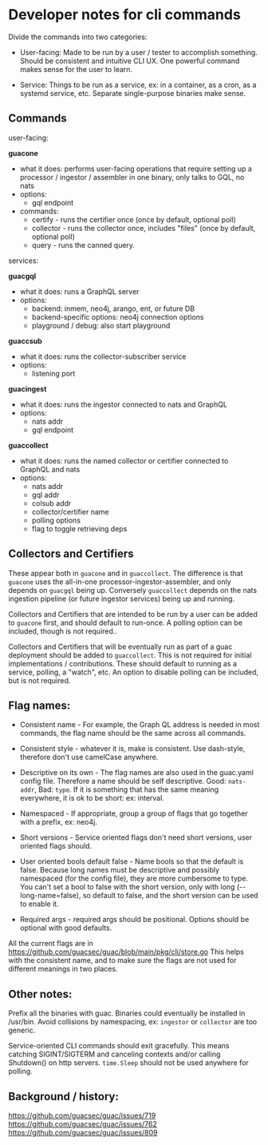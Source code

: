 # Developer notes for cli commands

Divide the commands into two categories:

- User-facing: Made to be run by a user / tester to accomplish something. Should
  be consistent and intuitive CLI UX. One powerful command makes sense for the
  user to learn.

- Service: Things to be run as a service, ex: in a container, as a cron, as a
  systemd service, etc. Separate single-purpose binaries make sense.

## Commands

user-facing:

**guacone**

- what it does: performs user-facing operations that require setting up a
  processor / ingestor / assembler in one binary, only talks to GQL, no nats
- options:
  - gql endpoint
- commands:
  - certify <type> - runs the <type> certifier once (once by default, optional
    poll)
  - collector <type> - runs the <type> collector once, includes "files" (once by
    default, optional poll)
  - query <name> - runs the canned <name> query.

services:

**guacgql**

- what it does: runs a GraphQL server
- options:
  - backend: inmem, neo4j, arango, ent, or future DB
  - backend-specific options: neo4j connection options
  - playground / debug: also start playground

**guaccsub**

- what it does: runs the collector-subscriber service
- options:
  - listening port

**guacingest**

- what it does: runs the ingestor connected to nats and GraphQL
- options:
  - nats addr
  - gql endpoint

**guaccollect**

- what it does: runs the named collector or certifier connected to GraphQL and
  nats
- options:
  - nats addr
  - gql addr
  - colsub addr
  - collector/certifier name
  - polling options
  - flag to toggle retrieving deps

## Collectors and Certifiers

These appear both in `guacone` and in `guaccollect`. The difference is that
`guacone` uses the all-in-one processor-ingestor-assembler, and only depends on
`guacgql` being up. Conversely `guaccollect` depends on the nats ingestion
pipeline (or future ingestor services) being up and running.

Collectors and Certifiers that are intended to be run by a user can be added to
`guacone` first, and should default to run-once. A polling option can be
included, though is not required..

Collectors and Certifiers that will be eventually run as part of a guac
deployment should be added to `guaccollect`. This is not required for initial
implementations / contributions. These should default to running as a service,
polling, a "watch", etc. An option to disable polling can be included, but is
not required.

## Flag names:

- Consistent name - For example, the Graph QL address is needed in most
  commands, the flag name should be the same across all commands.

- Consistent style - whatever it is, make is consistent. Use dash-style,
  therefore don't use camelCase anywhere.

- Descriptive on its own - The flag names are also used in the guac.yaml config
  file. Therefore a name should be self descriptive. Good: `nats-addr`, Bad:
  `type`. If it is something that has the same meaning everywhere, it is ok to
  be short: ex: interval.

- Namespaced - If appropriate, group a group of flags that go together with a
  prefix, ex: neo4j.

- Short versions - Service oriented flags don't need short versions, user
  oriented flags should.

- User oriented bools default false - Name bools so that the default is false.
  Because long names must be descriptive and possibly namespaced (for the config
  file), they are more cumbersome to type. You can't set a bool to false with
  the short version, only with long (--long-name=false), so default to false,
  and the short version can be used to enable it.

- Required args - required args should be positional. Options should be optional
  with good defaults.

All the current flags are in
https://github.com/guacsec/guac/blob/main/pkg/cli/store.go This helps with the
consistent name, and to make sure the flags are not used for different meanings
in two places.

## Other notes:

Prefix all the binaries with guac. Binaries could eventually be installed in
/usr/bin. Avoid collisions by namespacing, ex: `ingestor` or `collector` are too
generic.

Service-oriented CLI commands should exit gracefully. This means catching
SIGINT/SIGTERM and canceling contexts and/or calling Shutdown() on http servers.
`time.Sleep` should not be used anywhere for polling.

## Background / history:

https://github.com/guacsec/guac/issues/719
https://github.com/guacsec/guac/issues/762
https://github.com/guacsec/guac/issues/809
